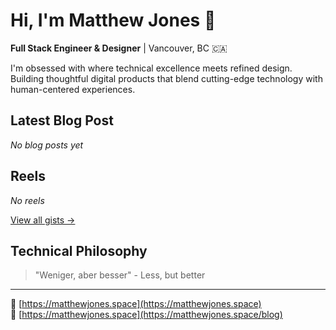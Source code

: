# Hi, I'm Matthew Jones 👋

**Full Stack Engineer & Designer** | Vancouver, BC 🇨🇦

I'm obsessed with where technical excellence meets refined design. Building thoughtful digital products that blend cutting-edge technology with human-centered experiences.

## Latest Blog Post

<!-- BLOG:START -->
*No blog posts yet*
<!-- BLOG:END -->

## Reels

<!-- REEL:START -->
*No reels*
<!-- REEL:END -->

[View all gists →](https://gist.github.com/hew)

## Technical Philosophy

> "Weniger, aber besser" - Less, but better

--- 

🔗 [https://matthewjones.space](https://matthewjones.space)<br />
📖 [https://matthewjones.space](https://matthewjones.space/blog)
